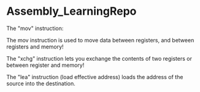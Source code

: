 # Assembly_LearningRepo

The "mov" instruction:

The mov instruction is used to move data between registers, and between registers and memory!

The "xchg" instruction lets you exchange the contents of two registers or between register and memory!

The "lea" instruction (load effective address) loads the address of the source into the destination.




